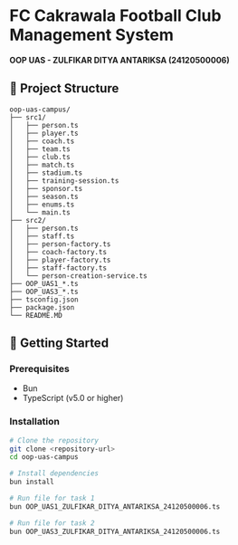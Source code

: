 # FC Cakrawala Football Club Management System

**OOP UAS - ZULFIKAR DITYA ANTARIKSA (24120500006)**

## 📁 Project Structure

```
oop-uas-campus/
├── src1/
│   ├── person.ts
│   ├── player.ts
│   ├── coach.ts
│   ├── team.ts
│   ├── club.ts
│   ├── match.ts
│   ├── stadium.ts
│   ├── training-session.ts
│   ├── sponsor.ts
│   ├── season.ts
│   ├── enums.ts
│   └── main.ts
├── src2/
│   ├── person.ts
│   ├── staff.ts
│   ├── person-factory.ts
│   ├── coach-factory.ts
│   ├── player-factory.ts
│   ├── staff-factory.ts
│   └── person-creation-service.ts
├── OOP_UAS1_*.ts
├── OOP_UAS3_*.ts
├── tsconfig.json
├── package.json
└── README.MD
```

## 🚀 Getting Started

### Prerequisites

- Bun
- TypeScript (v5.0 or higher)

### Installation

```bash
# Clone the repository
git clone <repository-url>
cd oop-uas-campus

# Install dependencies
bun install

# Run file for task 1
bun OOP_UAS1_ZULFIKAR_DITYA_ANTARIKSA_24120500006.ts

# Run file for task 2
bun OOP_UAS3_ZULFIKAR_DITYA_ANTARIKSA_24120500006.ts
```
